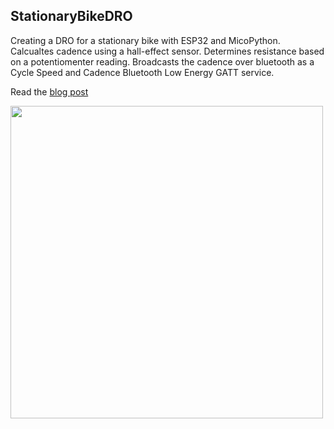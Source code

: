 ## StationaryBikeDRO

Creating a DRO for a stationary bike with ESP32 and MicoPython. Calcualtes cadence using a hall-effect sensor. Determines resistance based on a potentiomenter reading. Broadcasts the cadence over bluetooth as a Cycle Speed and Cadence Bluetooth Low Energy GATT service.

Read the [blog post](jkalish.com/blog/stationary-bike-dro)

<!-- ![Finished Project](/images/Finished_Project.JPEG) -->

<img src="https://github.com/jkalish14/StationaryBikeDRO/blob/master/images/Finished_Project.JPEG" width="500">

